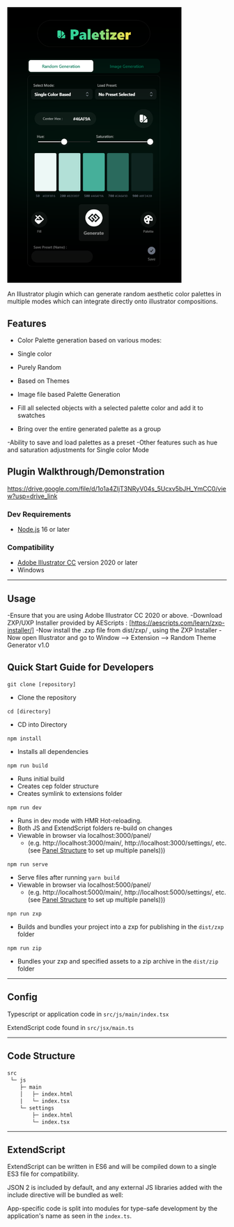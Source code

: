 <img src="src/js/assets/paletizer.png" alt="Palettizer" title="Palettizer (Illustrator Plugin)" width="400" />

An Illustrator plugin which can generate random aesthetic color palettes in multiple modes which can integrate directly onto illustrator compositions.

## Features

- Color Palette generation based on various modes:
- Single color
- Purely Random
- Based on Themes
- Image file based Palette Generation

- Fill all selected objects with a selected palette color and add it to swatches
- Bring over the entire generated palette as a group

-Ability to save and load palettes as a preset
-Other features such as hue and saturation adjustments for Single color Mode

## Plugin Walkthrough/Demonstration

https://drive.google.com/file/d/1o1a4ZljT3NRyV04s_5Ucxv5bJH_YmCC0/view?usp=drive_link

### Dev Requirements

- [Node.js](https://nodejs.org/en) 16 or later

### Compatibility

- [Adobe Illustrator CC](https://www.adobe.com/in/products/illustrator.html) version 2020 or later
- Windows

---

## Usage

-Ensure that you are using Adobe Illustrator CC 2020 or above.
-Download ZXP/UXP Installer provided by AEScripts : [https://aescripts.com/learn/zxp-installer/]
-Now install the .zxp file from dist/zxp/ , using the ZXP Installer
-Now open Illustrator and go to Window —> Extension —> Random Theme Generator v1.0

## Quick Start Guide for Developers

`git clone [repository]`

- Clone the repository

`cd [directory]`

- CD into Directory

`npm install`

- Installs all dependencies

`npm run build`

- Runs initial build
- Creates cep folder structure
- Creates symlink to extensions folder

`npm run dev`

- Runs in dev mode with HMR Hot-reloading.
- Both JS and ExtendScript folders re-build on changes
- Viewable in browser via localhost:3000/panel/
  - (e.g. http://localhost:3000/main/, http://localhost:3000/settings/, etc. (see [Panel Structure](#cep-panel-structure) to set up multiple panels)))

`npm run serve`

- Serve files after running `yarn build`
- Viewable in browser via localhost:5000/panel/
  - (e.g. http://localhost:5000/main/, http://localhost:5000/settings/, etc. (see [Panel Structure](#cep-panel-structure) to set up multiple panels)))

`npn run zxp`

- Builds and bundles your project into a zxp for publishing in the `dist/zxp` folder

`npm run zip`

- Bundles your zxp and specified assets to a zip archive in the `dist/zip` folder

---

## Config

Typescript or application code in `src/js/main/index.tsx`

ExtendScript code found in `src/jsx/main.ts`

---

## Code Structure

```
src
 └─ js
    ├─ main
    │   ├─ index.html
    |   └─ index.tsx
    └─ settings
        ├─ index.html
        └─ index.tsx

```

---

## ExtendScript

ExtendScript can be written in ES6 and will be compiled down to a single ES3 file for compatibility.

JSON 2 is included by default, and any external JS libraries added with the include directive will be bundled as well:

App-specific code is split into modules for type-safe development by the application's name as seen in the `index.ts`.

```

```
